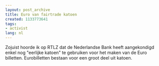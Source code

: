 ```yaml
---
layout: post_archive
title: Euro van fairtrade katoen
created: 1133773641
tags:
- activist
lang: nl
---
```

Zojuist hoorde ik op RTLZ dat de Nederlandse Bank heeft aangekondigd enkel nog "eerlijke katoen" te gebruiken voor het maken van de Euro billetten. Eurobilletten bestaan voor een groot deel uit katoen.
